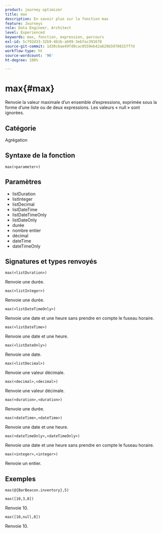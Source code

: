 ```yaml
---
product: journey optimizer
title: max
description: En savoir plus sur la fonction max
feature: Journeys
role: Data Engineer, Architect
level: Experienced
keywords: max, fonction, expression, parcours
exl-id: 5c792d33-32b9-4b1b-ab99-3ebfac391678
source-git-commit: 1d30c6ae49fd0cac0559eb42a629b59708157f7d
workflow-type: ht
source-wordcount: '96'
ht-degree: 100%

---
```


# max{#max}

Renvoie la valeur maximale d’un ensemble d’expressions, exprimée sous la forme d’une liste ou de deux expressions. Les valeurs « null » sont ignorées.

## Catégorie

Agrégation

## Syntaxe de la fonction

`max(<parameter>)`

## Paramètres

* listDuration
* listInteger
* listDecimal
* listDateTime
* listDateTimeOnly
* listDateOnly
* durée
* nombre entier
* décimal
* dateTime
* dateTimeOnly

## Signatures et types renvoyés

`max(<listDuration>)`

Renvoie une durée.

`max(<listInteger>)`

Renvoie une durée.

`max(<listDateTimeOnly>)`

Renvoie une date et une heure sans prendre en compte le fuseau horaire.

`max(<listDateTime>)`

Renvoie une date et une heure.

`max(<listDateOnly>)`

Renvoie une date.

`max(<listDecimal>)`

Renvoie une valeur décimale.

`max(<decimal>,<decimal>)`

Renvoie une valeur décimale.

`max(<duration>,<duration>)`

Renvoie une durée.

`max(<dateTime>,<dateTime>)`

Renvoie une date et une heure.

`max(<dateTimeOnly>,<dateTimeOnly>)`

Renvoie une date et une heure sans prendre en compte le fuseau horaire.

`max(<integer>,<integer>)`

Renvoie un entier.

## Exemples

`max(@{BarBeacon.inventory},5)`

`max([10,3,8])`

Renvoie 10.

`max([10,null,8])`

Renvoie 10.
